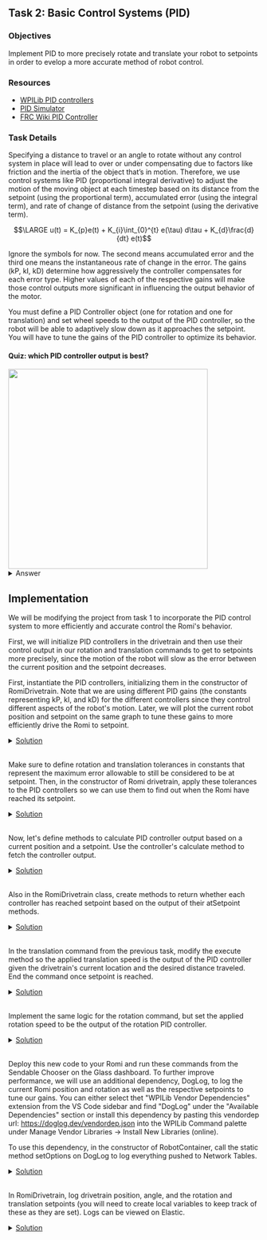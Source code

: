 ## Task 2: Basic Control Systems (PID) 

### Objectives
Implement PID to more precisely rotate and translate your robot to setpoints in order to evelop a more accurate method of robot control. 

### Resources
- [WPILib PID controllers](https://docs.wpilib.org/en/stable/docs/software/advanced-controls/controllers/pidcontroller.html)
- [PID Simulator](https://docs.wpilib.org/en/stable/docs/software/advanced-controls/introduction/tuning-flywheel.html)
- [FRC Wiki PID Controller](https://firstwiki.github.io/wiki/pid-controller)

### Task Details
Specifying a distance to travel or an angle to rotate without any control system in place will lead to over or under compensating due to factors like friction and the inertia of the object that’s in motion. Therefore, we use control systems like PID (proportional integral derivative) to adjust the motion of the moving object at each timestep based on its distance from the setpoint (using the proportional term), accumulated error (using the integral term), and rate of change of distance from the setpoint (using the derivative term).

$$\LARGE u(t) = K_{p}e(t) + K_{i}\int_{0}^{t} e(\tau) d\tau + K_{d}\frac{d}{dt} e(t)$$

Ignore the symbols for now. The second means accumulated error and the third one means the instantaneous rate of change in the error. The gains (kP, kI, kD) determine how aggressively the controller compensates for each error type. Higher values of each of the respective gains will make those control outputs more significant in influencing the output behavior of the motor. 

You must define a PID Controller object (one for rotation and one for translation) and set wheel speeds to the output of the PID controller, so the robot will be able to adaptively slow down as it approaches the setpoint. You will have to tune the gains of the PID controller to optimize its behavior. 

#### Quiz: which PID controller output is best?
<image src='pid.png' width=400>

<details>
    <summary>
        <a>Answer</a>
    </summary>
    The red output signal because it converges most quickly to the desired setpoint with the least oscillation.
</details>

## Implementation
We will be modifying the project from task 1 to incorporate the PID control system to more efficiently and accurate control the Romi's behavior.

First, we will initialize PID controllers in the drivetrain and then use their control output in our rotation and translation commands to get to setpoints more precisely, since the motion of the robot will slow as the error between the current position and the setpoint decreases. 

First, instantiate the PID controllers, initializing them in the constructor of RomiDrivetrain. Note that we are using different PID gains (the constants representing kP, kI, and kD) for the different controllers since they control different aspects of the robot's motion. Later, we will plot the current robot position and setpoint on the same graph to tune these gains to more efficiently drive the Romi to setpoint.
<details>
    <summary>
        <a href="Solution/src/main/java/frc/robot/subsystems/RomiDrivetrain.java#L38">Solution</a>
    </summary>

    private final PIDController rotController;
    private final PIDController translateController;

    public RomiDrivetrain() {
    ... 

    translateController = new PIDController(0.1, 0.0, 0.0);
    rotController = new PIDController(10.0, 0.0, 0.0);
    translateController.setTolerance(DriveConstants.translationTolerance.in(Meters));
    rotController.setTolerance(DriveConstants.rotationTolerance.in(Rotations));
  }

</details>
<br>

Make sure to define rotation and translation tolerances in constants that represent the maximum error allowable to still be considered to be at setpoint. Then, in the constructor of Romi drivetrain, apply these tolerances to the PID controllers so we can use them to find out when the Romi have reached its setpoint.

<details>
    <summary>
        <a href="Solution/src/main/java/frc/robot/Constants.java#L25">Solution</a>
    </summary>
    public static final Distance translationTolerance = Inches.of(1);
    public static final Angle rotationTolerance = Rotations.of(0.05);
</details>
<br>

Now, let's define methods to calculate PID controller output based on a current position and a setpoint. Use the controller's calculate method to fetch the controller output.

<details>
    <summary>
        <a href="Solution/src/main/java/frc/robot/subsystems/RomiDrivetrain.java#L88">Solution</a>
    </summary>
    public double calculateRotOutput(double curRot, double setpoint) {
        return rotController.calculate(curRot, setpoint);
    }

    public double calculateTranslateOutput(double curDist, double setpoint) {
        return translateController.calculate(curDist, setpoint);
    }
</details>
<br>

Also in the RomiDrivetrain class, create methods to return whether each controller has reached setpoint based on the output of their atSetpoint methods.
<details>
    <summary>
        <a href="Solution/src/main/java/frc/robot/subsystems/RomiDrivetrain.java#L96">Solution</a>
    </summary>
    public boolean atTranslationSetpoint() {
        return translateController.atSetpoint();
    }

    public boolean atRotationSetpoint() {
        return rotController.atSetpoint();
    }
</details>
<br>

In the translation command from the previous task, modify the execute method so the applied translation speed is the output of the PID controller given the drivetrain's current location and the desired distance traveled. End the command once setpoint is reached. 
<details>
    <summary>
        <a href="Solution/src/main/java/frc/robot/commands/TranslateCommand.java#L26">Solution</a>
    </summary>
    @Override
    public void execute() {
        drive.arcadeDrive(drive.calculateTranslateOutput(drive.getAverageDistance().in(Meters), dist.in(Meters)), 0);
    }

    @Override
    public boolean isFinished() {
        return drive.atTranslationSetpoint();
    }
</details>
<br>


Implement the same logic for the rotation command, but set the applied rotation speed to be the output of the rotation PID controller. 
<details>
    <summary>
        <a href="Solution/src/main/java/frc/robot/commands/TurnCommand.java#L27">Solution</a>
    </summary>
    @Override
    public void execute() {
        drive.arcadeDrive(0, drive.calculateRotOutput(drive.getAngle().in(Rotations), angle.in(Rotations)));
    }

    @Override
    public boolean isFinished() {
        return drive.atRotationSetpoint();
    }
</details>
<br>

Deploy this new code to your Romi and run these commands from the Sendable Chooser on the Glass dashboard. To further improve performance, we will use an additional dependency, DogLog, to log the current Romi position and rotation as well as the respective setpoints to tune our gains. You can either select thet "WPILib Vendor Dependencies" extension from the VS Code sidebar and find "DogLog" under the "Available Dependencies" section or install this dependency by pasting this vendordep url: https://doglog.dev/vendordep.json into the WPILib Command palette under Manage Vendor Libraries -> Install New Libraries (online).

To use this dependency, in the constructor of RobotContainer, call the static method setOptions on DogLog to log everything pushed to Network Tables.
<details>
    <summary>
        <a href="Solution/src/main/java/frc/robot/RobotContainer.java#L49">Solution</a>
    </summary>
    DogLog.setOptions(new DogLogOptions().withCaptureNt(true));
</details>
<br>

In RomiDrivetrain, log drivetrain position, angle, and the rotation and translation setpoints (you will need to create local variables to keep track of these as they are set). Logs can be viewed on Elastic.
<details>
    <summary>
        <a href="Solution/src/main/java/frc/robot/subsystems/RomiDrivetrain.java#L111">Solution</a>
    </summary>
    @Override
    public void periodic() {
        // This method will be called once per scheduler run
        DogLog.log("drivetrain/position meters", getAverageDistance().in(Meters));
        DogLog.log("drivetrain/rotation degrees", getAngle().in(Degrees));
        DogLog.log("drivetrain/translation setpoint", curTransSetpoint);
        DogLog.log("drivetrain/rotation setpoint", curRotSetpoint);
    }
</details>
<br>





